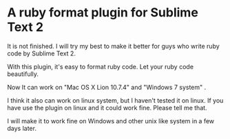 # A ruby format plugin for Sublime Text 2

It is not finished. I will try my best to make it better for guys who write ruby code by Sublime Text 2.

With this plugin, it's easy to format ruby code. Let your ruby code beautifully.



Now It can work on "Mac OS X Lion 10.7.4" and "Windows 7 system" .

I think it also can work on linux system, but I haven't tested it on linux. If you have use the plugin on linux and it could work fine. Please tell me that.


I will make it to work fine on Windows and other unix like system in a few days later.